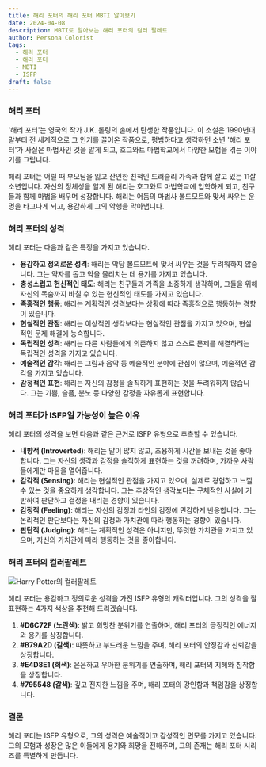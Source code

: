 ```yaml
---
title: 해리 포터의 해리 포터 MBTI 알아보기
date: 2024-04-08
description: MBTI로 알아보는 해리 포터의 컬러 팔레트
author: Persona Colorist
tags:
  - 해리 포터
  - 해리 포터
  - MBTI
  - ISFP
draft: false
---
```


### 해리 포터

'해리 포터'는 영국의 작가 J.K. 롤링의 손에서 탄생한 작품입니다. 이 소설은 1990년대 말부터 전 세계적으로 그 인기를 끌어온 작품으로, 평범하다고 생각하던 소년 '해리 포터'가 사실은 마법사인 것을 알게 되고, 호그와트 마법학교에서 다양한 모험을 겪는 이야기를 그립니다.

해리 포터는 어릴 때 부모님을 잃고 잔인한 친척인 드러슬리 가족과 함께 살고 있는 11살 소년입니다. 자신의 정체성을 알게 된 해리는 호그와트 마법학교에 입학하게 되고, 친구들과 함께 마법을 배우며 성장합니다. 해리는 어둠의 마법사 볼드모트와 맞서 싸우는 운명을 타고나게 되고, 용감하게 그의 악행을 막아냅니다.

### 해리 포터의 성격

해리 포터는 다음과 같은 특징을 가지고 있습니다.

- **용감하고 정의로운 성격**: 해리는 악당 볼드모트에 맞서 싸우는 것을 두려워하지 않습니다. 그는 약자를 돕고 악을 물리치는 데 용기를 가지고 있습니다.
- **충성스럽고 헌신적인 태도**: 해리는 친구들과 가족을 소중하게 생각하며, 그들을 위해 자신의 목숨까지 바칠 수 있는 헌신적인 태도를 가지고 있습니다.
- **즉흥적인 행동**: 해리는 계획적인 성격보다는 상황에 따라 즉흥적으로 행동하는 경향이 있습니다.
- **현실적인 관점**: 해리는 이상적인 생각보다는 현실적인 관점을 가지고 있으며, 현실적인 문제 해결에 능숙합니다.
- **독립적인 성격**: 해리는 다른 사람들에게 의존하지 않고 스스로 문제를 해결하려는 독립적인 성격을 가지고 있습니다.
- **예술적인 감각**: 해리는 그림과 음악 등 예술적인 분야에 관심이 많으며, 예술적인 감각을 가지고 있습니다.
- **감정적인 표현**: 해리는 자신의 감정을 솔직하게 표현하는 것을 두려워하지 않습니다. 그는 기쁨, 슬픔, 분노 등 다양한 감정을 자유롭게 표현합니다.


### 해리 포터가 ISFP일 가능성이 높은 이유

해리 포터의 성격을 보면 다음과 같은 근거로 ISFP 유형으로 추측할 수 있습니다.

- **내향적 (Introverted)**: 해리는 말이 많지 않고, 조용하게 시간을 보내는 것을 좋아합니다. 그는 자신의 생각과 감정을 솔직하게 표현하는 것을 꺼려하며, 가까운 사람들에게만 마음을 열어줍니다.
- **감각적 (Sensing)**: 해리는 현실적인 관점을 가지고 있으며, 실제로 경험하고 느낄 수 있는 것을 중요하게 생각합니다. 그는 추상적인 생각보다는 구체적인 사실에 기반하여 판단하고 결정을 내리는 경향이 있습니다.
- **감정적 (Feeling)**: 해리는 자신의 감정과 타인의 감정에 민감하게 반응합니다. 그는 논리적인 판단보다는 자신의 감정과 가치관에 따라 행동하는 경향이 있습니다.
- **판단적 (Judging)**: 해리는 계획적인 성격은 아니지만, 뚜렷한 가치관을 가지고 있으며, 자신의 가치관에 따라 행동하는 것을 좋아합니다.


### 해리 포터의 컬러팔레트

![Harry Potter의 컬러팔레트](https://i.imgur.com/ywAxg27.png#center)

해리 포터는 용감하고 정의로운 성격을 가진 ISFP 유형의 캐릭터입니다. 그의 성격을 잘 표현하는 4가지 색상을 추천해 드리겠습니다.

1. **#D6C72F (노란색)**: 밝고 희망찬 분위기를 연출하며, 해리 포터의 긍정적인 에너지와 용기를 상징합니다.
2. **#B79A2D (갈색)**: 따뜻하고 부드러운 느낌을 주며, 해리 포터의 안정감과 신뢰감을 상징합니다.
3. **#E4D8E1 (회색)**: 은은하고 우아한 분위기를 연출하며, 해리 포터의 지혜와 침착함을 상징합니다.
4. **#795548 (갈색)**: 깊고 진지한 느낌을 주며, 해리 포터의 강인함과 책임감을 상징합니다.

### 결론

해리 포터는 ISFP 유형으로, 그의 성격은 예술적이고 감성적인 면모를 가지고 있습니다. 그의 모험과 성장은 많은 이들에게 용기와 희망을 전해주며, 그의 존재는 해리 포터 시리즈를 특별하게 만듭니다.

